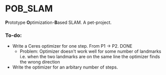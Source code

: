 # POB_SLAM
**P**rototype **O**ptimization-**B**ased SLAM. A pet-project.  
### To-do:
 - Write a Ceres optimizer for one step. From P1 -> P2. DONE
     * Problem: Optimizer doesn't work well for some number of landmarks i.e. when the two landmarks are on the same line the optimizer finds the wrong direction 
 - Write the optimizer for an arbitary number of steps. 
